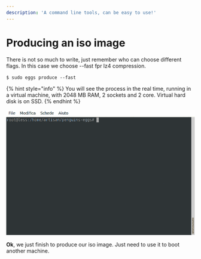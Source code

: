 ```yaml
---
description: 'A command line tools, can be easy to use!'
---
```


# Producing an iso image

There is not so much to write, just remember who can choose different flags. In this case we choose --fast fpr lz4 compression.

```
$ sudo eggs produce --fast
```

{% hint style="info" %}
You will see the process in the real time, running in a virtual machine, with 2048 MB RAM, 2 sockets and 2 core. Virtual hard disk is on SSD.
{% endhint %}

![](.gitbook/assets/produce.gif)

**Ok**, we just finish to produce our iso image. Just need to use it to boot another machine.

